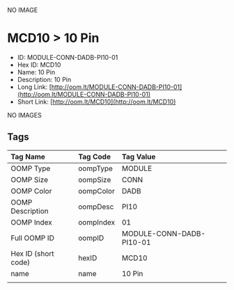 


  
NO IMAGE  
# MCD10 > 10 Pin

- ID: MODULE-CONN-DADB-PI10-01
- Hex ID: MCD10
- Name: 10 Pin
- Description: 10 Pin
- Long Link: [http://oom.lt/MODULE-CONN-DADB-PI10-01](http://oom.lt/MODULE-CONN-DADB-PI10-01)
- Short Link: [http://oom.lt/MCD10](http://oom.lt/MCD10)
  
NO IMAGES  
## Tags
  

|Tag Name|Tag Code|Tag Value|
| :--- | :--- | :--- |
|OOMP Type|oompType|MODULE|
|OOMP Size|oompSize|CONN|
|OOMP Color|oompColor|DADB|
|OOMP Description|oompDesc|PI10|
|OOMP Index|oompIndex|01|
|Full OOMP ID|oompID|MODULE-CONN-DADB-PI10-01|
|Hex ID (short code)|hexID|MCD10|
|name|name|10 Pin|
||||
